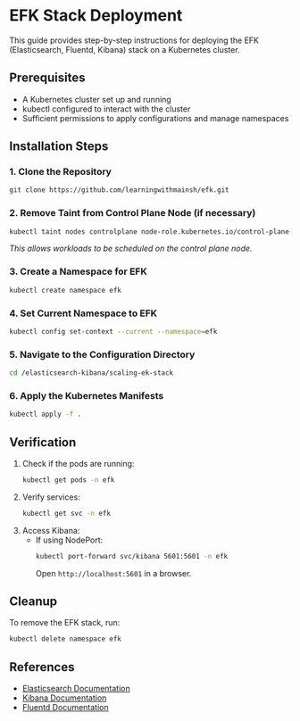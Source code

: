 # EFK Stack Deployment

This guide provides step-by-step instructions for deploying the EFK (Elasticsearch, Fluentd, Kibana) stack on a Kubernetes cluster.

## Prerequisites
- A Kubernetes cluster set up and running
- kubectl configured to interact with the cluster
- Sufficient permissions to apply configurations and manage namespaces

## Installation Steps

### 1. Clone the Repository
```sh
git clone https://github.com/learningwithmainsh/efk.git
```

### 2. Remove Taint from Control Plane Node (if necessary)
```sh
kubectl taint nodes controlplane node-role.kubernetes.io/control-plane-
```
*This allows workloads to be scheduled on the control plane node.*

### 3. Create a Namespace for EFK
```sh
kubectl create namespace efk
```

### 4. Set Current Namespace to EFK
```sh
kubectl config set-context --current --namespace=efk
```

### 5. Navigate to the Configuration Directory
```sh
cd /elasticsearch-kibana/scaling-ek-stack
```

### 6. Apply the Kubernetes Manifests
```sh
kubectl apply -f .
```

## Verification
1. Check if the pods are running:
   ```sh
   kubectl get pods -n efk
   ```
2. Verify services:
   ```sh
   kubectl get svc -n efk
   ```
3. Access Kibana:
   - If using NodePort:
     ```sh
     kubectl port-forward svc/kibana 5601:5601 -n efk
     ```
     Open `http://localhost:5601` in a browser.

## Cleanup
To remove the EFK stack, run:
```sh
kubectl delete namespace efk
```

## References
- [Elasticsearch Documentation](https://www.elastic.co/guide/en/elasticsearch/reference/current/index.html)
- [Kibana Documentation](https://www.elastic.co/guide/en/kibana/current/index.html)
- [Fluentd Documentation](https://docs.fluentd.org/)

